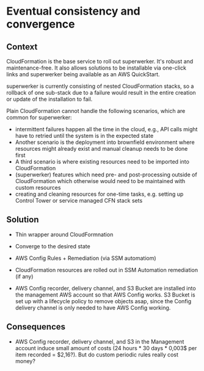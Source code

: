 # Eventual consistency and convergence

## Context 

CloudFormation is the base service to roll out superwerker. It's robust and maintenance-free. It also allows solutions to be installable via one-click links and superwerker being available as an AWS QuickStart.

superwerker is currently consisting of nested CloudFormation stacks, so a rollback of one sub-stack due to a failure would result in the entire creation or update of the installation to fail.

Plain CloudFormation cannot handle the following scenarios, which are common for superwerker: 

-  intermittent failures happen all the time in the cloud, e.g., API calls might have to retried until the system is in the expected state
- Another scenario is the deployment into brownfield environment where resources might already exist and manual cleanup needs to be done first
- A third scenario is where existing resources need to be imported into CloudFormation 
- (superwerker) features which need pre- and post-processing outside of CloudFormation which otherwise would need to be maintained with custom resources
- creating and cleaning resources for one-time tasks, e.g. setting up Control Tower or service managed CFN stack sets

## Solution

 - Thin wrapper around CloudFormnation
 - Converge to the desired state
 - AWS Config Rules + Remediation (via SSM automatiom)
 - CloudFormation resources are rolled out in SSM Automation remediation (if any)

 - AWS Config recorder, delivery channel, and S3 Bucket are installed into the management AWS account so that AWS Config works. S3 Bucket is set up with a lifecycle policy to remove objects asap, since the Config delivery channel is only needed to have AWS Config working.
 
## Consequences

- AWS Config recorder, delivery channel, and S3 in the Management account induce small amount of costs (24 hours * 30 days * 0,003$ per item recorded = $2,16?). But do custom periodic rules really cost money?
